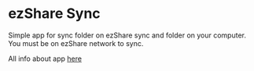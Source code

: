 # ezShare Sync
Simple app for sync folder on ezShare sync and folder on your computer. You must be on ezShare network to sync.

All info about app [here](https://medium.com/@artyom-space/%D1%81%D0%B8%D0%BD%D1%85%D1%80%D0%BE%D0%BD%D0%B8%D0%B7%D0%B0%D1%86%D0%B8%D1%8F-%D1%84%D0%B0%D0%B9%D0%BB%D0%BE%D0%B2-%D0%BC%D0%B5%D0%B6%D0%B4%D1%83-%D1%84%D0%BE%D1%82%D0%BE%D0%B0%D0%BF%D0%BF%D0%B0%D1%80%D0%B0%D1%82%D0%BE%D0%BC-%D0%B8-%D0%BD%D0%BE%D1%83%D1%82%D0%BE%D0%BC-%D1%87%D0%B5%D1%80%D0%B5%D0%B7-ezshare-wi-fi-%D0%B0%D0%B4%D0%B0%D0%BF%D1%82%D0%B5%D1%80-8289f5547d0e)
